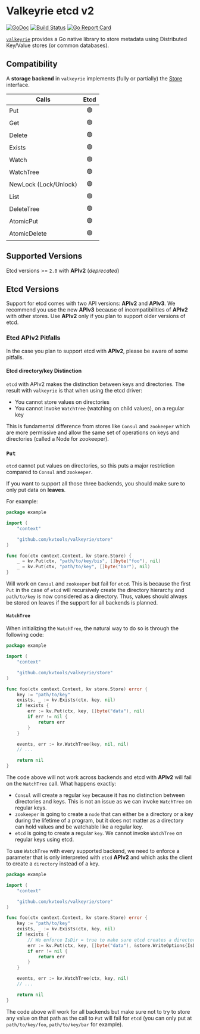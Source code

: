 # Valkeyrie etcd v2

[![GoDoc](https://godoc.org/github.com/kvtools/etcdv2?status.png)](https://godoc.org/github.com/kvtools/etcdv2)
[![Build Status](https://github.com/kvtools/etcdv2/actions/workflows/build.yml/badge.svg)](https://github.com/kvtools/etcdv2/actions/workflows/build.yml)
[![Go Report Card](https://goreportcard.com/badge/github.com/kvtools/etcdv2)](https://goreportcard.com/report/github.com/kvtools/etcdv2)

[`valkeyrie`](https://github.com/kvtools/valkeyrie) provides a Go native library to store metadata using Distributed Key/Value stores (or common databases).

## Compatibility

A **storage backend** in `valkeyrie` implements (fully or partially) the [Store](https://github.com/kvtools/valkeyrie/blob/master/store/store.go#L69) interface.

| Calls                 | Etcd |
|-----------------------|:----:|
| Put                   | 🟢️  |
| Get                   | 🟢️  |
| Delete                | 🟢️  |
| Exists                | 🟢️  |
| Watch                 | 🟢️  |
| WatchTree             | 🟢️  |
| NewLock (Lock/Unlock) | 🟢️  |
| List                  | 🟢️  |
| DeleteTree            | 🟢️  |
| AtomicPut             | 🟢️  |
| AtomicDelete          | 🟢️  |

## Supported Versions

Etcd versions >= `2.0` with **APIv2** (*deprecated*)

## Etcd Versions

Support for etcd comes with two API versions: **APIv2** and **APIv3**.
We recommend you use the new **APIv3** because of incompatibilities of **APIv2** with other stores.
Use **APIv2** only if you plan to support older versions of etcd.

### Etcd APIv2 Pitfalls

In the case you plan to support etcd with **APIv2**, please be aware of some pitfalls.

#### Etcd directory/key Distinction

`etcd` with APIv2 makes the distinction between keys and directories. The result with `valkeyrie` is that when using the etcd driver:

- You cannot store values on directories
- You cannot invoke `WatchTree` (watching on child values), on a regular key

This is fundamental difference from stores like `Consul` and `zookeeper` which are more permissive and allow the same set of operations on keys and directories (called a Node for zookeeper).

### `Put`

`etcd` cannot put values on directories, so this puts a major restriction compared to `Consul` and `zookeeper`.

If you want to support all those three backends, you should make sure to only put data on **leaves**.

For example:

```go
package example

import (
	"context"

	"github.com/kvtools/valkeyrie/store"
)

func foo(ctx context.Context, kv store.Store) {
	_ = kv.Put(ctx, "path/to/key/bis", []byte("foo"), nil)
	_ = kv.Put(ctx, "path/to/key", []byte("bar"), nil)
}
```

Will work on `Consul` and `zookeeper` but fail for `etcd`.
This is because the first `Put` in the case of `etcd` will recursively create the directory hierarchy and `path/to/key` is now considered as a directory.
Thus, values should always be stored on leaves if the support for all backends is planned.

#### `WatchTree`

When initializing the `WatchTree`, the natural way to do so is through the following code:

```go
package example

import (
	"context"

	"github.com/kvtools/valkeyrie/store"
)

func foo(ctx context.Context, kv store.Store) error {
	key := "path/to/key"
	exists, _ := kv.Exists(ctx, key, nil)
	if !exists {
		err := kv.Put(ctx, key, []byte("data"), nil)
		if err != nil {
			return err
		}
	}

	events, err := kv.WatchTree(key, nil, nil)
	// ...

	return nil
}
```

The code above will not work across backends and etcd with **APIv2** will fail on the `WatchTree` call. What happens exactly:

- `Consul` will create a regular `key` because it has no distinction between directories and keys. This is not an issue as we can invoke `WatchTree` on regular keys.
- `zookeeper` is going to create a `node` that can either be a directory or a key during the lifetime of a program, but it does not matter as a directory can hold values and be watchable like a regular key.
- `etcd` is going to create a regular `key`. We cannot invoke `WatchTree` on regular keys using etcd.

To use `WatchTree` with every supported backend, we need to enforce a parameter that is only interpreted with `etcd` **APIv2** and which asks the client to create a `directory` instead of a key.

```go
package example

import (
	"context"

	"github.com/kvtools/valkeyrie/store"
)

func foo(ctx context.Context, kv store.Store) error {
	key := "path/to/key"
	exists, _ := kv.Exists(ctx, key, nil)
	if !exists {
		// We enforce IsDir = true to make sure etcd creates a directory
		err := kv.Put(ctx, key, []byte("data"), &store.WriteOptions{IsDir: true})
		if err != nil {
			return err
		}
	}

	events, err := kv.WatchTree(ctx, key, nil)
	// ...

	return nil
}
```

The code above will work for all backends but make sure not to try to store any value on that path as the call to `Put` will fail for `etcd`
(you can only put at `path/to/key/foo`, `path/to/key/bar` for example).
